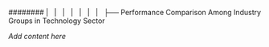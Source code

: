 ######## |   |   |   |   |   |   |   ├── Performance Comparison Among Industry Groups in Technology Sector

*Add content here*